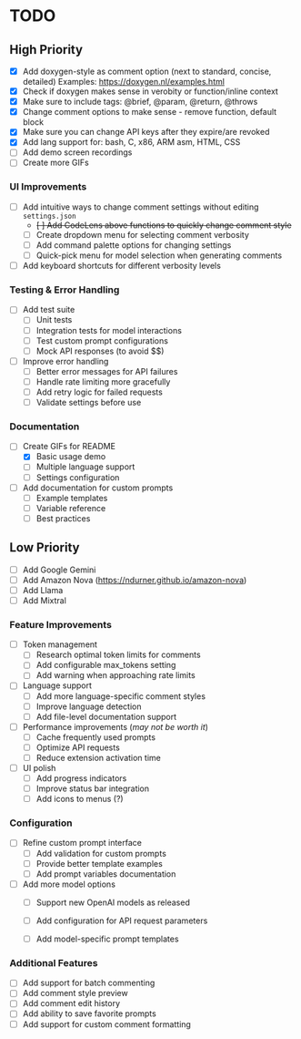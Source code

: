 # TODO

## High Priority

- [x] Add doxygen-style as comment option (next to standard, concise, detailed)
      Examples: https://doxygen.nl/examples.html
- [x] Check if doxygen makes sense in verobity or function/inline context
- [x] Make sure to include tags: @brief, @param, @return, @throws
- [x] Change comment options to make sense - remove function, default block
- [x] Make sure you can change API keys after they expire/are revoked
- [x] Add lang support for: bash, C, x86, ARM asm, HTML, CSS
- [ ] Add demo screen recordings
- [ ] Create more GIFs

### UI Improvements
- [ ] Add intuitive ways to change comment settings without editing `settings.json`
  - ~~[ ] Add CodeLens above functions to quickly change comment style~~
  - [ ] Create dropdown menu for selecting comment verbosity
  - [ ] Add command palette options for changing settings
  - [ ] Quick-pick menu for model selection when generating comments
- [ ] Add keyboard shortcuts for different verbosity levels

### Testing & Error Handling
- [ ] Add test suite
  - [ ] Unit tests
  - [ ] Integration tests for model interactions
  - [ ] Test custom prompt configurations
  - [ ] Mock API responses (to avoid $$)
- [ ] Improve error handling
  - [ ] Better error messages for API failures
  - [ ] Handle rate limiting more gracefully
  - [ ] Add retry logic for failed requests
  - [ ] Validate settings before use

### Documentation
- [ ] Create GIFs for README
  - [x] Basic usage demo
  - [ ] Multiple language support
  - [ ] Settings configuration
- [ ] Add documentation for custom prompts
  - [ ] Example templates
  - [ ] Variable reference
  - [ ] Best practices

## Low Priority

- [ ] Add Google Gemini
- [ ] Add Amazon Nova (https://ndurner.github.io/amazon-nova)
- [ ] Add Llama
- [ ] Add Mixtral

### Feature Improvements
- [ ] Token management
  - [ ] Research optimal token limits for comments
  - [ ] Add configurable max_tokens setting
  - [ ] Add warning when approaching rate limits
- [ ] Language support
  - [ ] Add more language-specific comment styles
  - [ ] Improve language detection
  - [ ] Add file-level documentation support
- [ ] Performance improvements (*may not be worth it*)
  - [ ] Cache frequently used prompts
  - [ ] Optimize API requests
  - [ ] Reduce extension activation time
- [ ] UI polish
  - [ ] Add progress indicators
  - [ ] Improve status bar integration
  - [ ] Add icons to menus (?)

### Configuration
- [ ] Refine custom prompt interface
  - [ ] Add validation for custom prompts
  - [ ] Provide better template examples
  - [ ] Add prompt variables documentation
- [ ] Add more model options
  - [ ] Support new OpenAI models as released
  - [ ] Add configuration for API request parameters
  - [ ] Add model-specific prompt templates


### Additional Features
- [ ] Add support for batch commenting
- [ ] Add comment style preview
- [ ] Add comment edit history
- [ ] Add ability to save favorite prompts
- [ ] Add support for custom comment formatting
